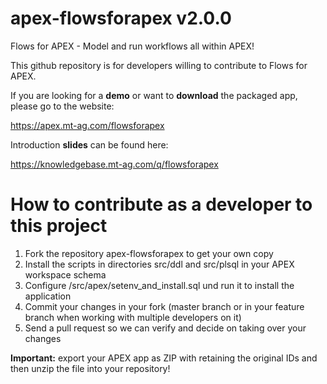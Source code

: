 # apex-flowsforapex v2.0.0
Flows for APEX - Model and run workflows all within APEX!

This github repository is for developers willing to contribute to Flows for APEX.

If you are looking for a <b>demo</b> or want to <b>download</b> the packaged app, please go to the website: 

https://apex.mt-ag.com/flowsforapex

Introduction <b>slides</b> can be found here:

https://knowledgebase.mt-ag.com/q/flowsforapex

# How to contribute as a developer to this project
1. Fork the repository apex-flowsforapex to get your own copy
1. Install the scripts in directories src/ddl and src/plsql in your APEX workspace schema
2. Configure /src/apex/setenv_and_install.sql und run it to install the application
3. Commit your changes in your fork (master branch or in your feature branch when working with multiple developers on it)
4. Send a pull request so we can verify and decide on taking over your changes

<b>Important:</b> export your APEX app as ZIP with retaining the original IDs and then unzip the file into your repository!
